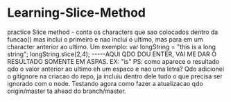 # Learning-Slice-Method
practice
Slice method - conta os characters que sao colocados dentro da funcao() mas inclui o primeiro
e nao inclui o ultimo, mas para em um character anterior ao ultimo. 
Um exemplo: 
var longString = "this is a long string";
longString.slice(2,4); -----AQUI QDO DOU ENTER, VAI ME DAR O RESULTADO SOMENTE EM ASPAS. EX:
"is"
PS: como aparece o resultado qdo o valor anterior ao ultimo eh um espaco e nao uma letra?
Qdo adicionei o gitignore na criacao do repo, ja incluiu dentro dele tudo o que precisa ser ignorado com o node.
Testando agora como fazer a atualizacao qdo origin/master ta ahead do branch/master.
